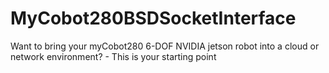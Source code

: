# MyCobot280BSDSocketInterface
Want to bring your myCobot280 6-DOF NVIDIA jetson robot into a  cloud or network environment? - This is your starting point
